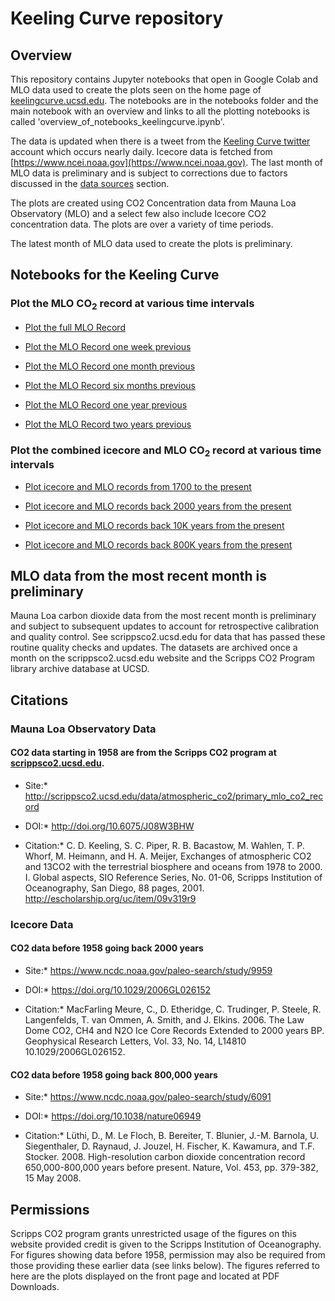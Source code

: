 # Keeling Curve repository

## Overview

This repository contains Jupyter notebooks that open in Google Colab and MLO data used to create the plots seen on the home page of [keelingcurve.ucsd.edu](keelingcurve.ucsd.edu). The notebooks are in the notebooks folder and the main notebook with an overview and links to all the plotting notebooks is called 'overview_of_notebooks_keelingcurve.ipynb'.

The data is updated when there is a tweet from the [Keeling Curve twitter](https://twitter.com/Keeling_curve) account which occurs nearly daily. Icecore data is fetched from [https://www.ncei.noaa.gov](https://www.ncei.noaa.gov). The last month of MLO data is preliminary and is subject to corrections due to factors discussed in the [data sources](#Data-Sources) section.

The plots are created using CO2 Concentration data from Mauna Loa Observatory (MLO) and a select few also include Icecore CO2 concentration data. The plots are over a variety of time periods.

The latest month of MLO data used to create the plots is preliminary.

## Notebooks for the Keeling Curve

### Plot the MLO CO<sub>2</sub> record at various time intervals

- [Plot the full MLO Record](https://colab.research.google.com/github/sio-co2o2/keelingcurve_notebooks/blob/main/notebooks)

- [Plot the MLO Record one week previous](https://colab.research.google.com/github/sio-co2o2/keelingcurve_notebooks/blob/main/notebooks/plot_mlo_one_week_keelingcurve.ipynb)

- [Plot the MLO Record one month previous](https://colab.research.google.com/github/sio-co2o2/keelingcurve_notebooks/blob/main/notebooks/plot_mlo_one_month_keelingcurve.ipynb)

- [Plot the MLO Record six months previous](https://colab.research.google.com/github/sio-co2o2/keelingcurve_notebooks/blob/main/notebooks/plot_mlo_six_months_keelingcurve.ipynb)

- [Plot the MLO Record one year previous](https://colab.research.google.com/github/sio-co2o2/keelingcurve_notebooks/blob/main/notebooks/plot_mlo_one_year_keelingcurve.ipynb)

- [Plot the MLO Record two years previous](https://colab.research.google.com/github/sio-co2o2/keelingcurve_notebooks/blob/main/notebooks/plot_mlo_two_years_keelingcurve.ipynb)

### Plot the combined icecore and MLO CO<sub>2</sub> record at various time intervals

- [Plot icecore and MLO records from 1700 to the present](https://colab.research.google.com/github/sio-co2o2/keelingcurve_notebooks/blob/main/notebooks/plot_icecore_start_1700_ce_keelingcurve.ipynb)

- [Plot icecore and MLO records back 2000 years from the present](https://colab.research.google.com/github/sio-co2o2/keelingcurve_notebooks/blob/main/notebooks/plot_icecore_back_2K_ce_keelingcurve.ipynb)

- [Plot icecore and MLO records back 10K years from the present](https://colab.research.google.com/github/sio-co2o2/keelingcurve_notebooks/blob/main/notebooks/plot_icecore_back_10K_keelingcurve.ipynb)

- [Plot icecore and MLO records back 800K years from the present](https://colab.research.google.com/github/sio-co2o2/keelingcurve_notebooks/blob/main/notebooks/plot_icecore_back_800K_keelingcurve.ipynb)

## MLO data from the most recent month is preliminary

Mauna Loa carbon dioxide data from the most recent month is preliminary and subject to subsequent updates to account for retrospective calibration and quality control. See scrippsco2.ucsd.edu for data that has passed these routine quality checks and updates. The datasets are archived once a month on the scrippsco2.ucsd.edu website and the Scripps CO2 Program library archive database at UCSD.

## Citations

### Mauna Loa Observatory Data

#### CO2 data starting in 1958 are from the Scripps CO2 program at [scrippsco2.ucsd.edu](scrippsco2.ucsd.edu).

* Site:* http://scrippsco2.ucsd.edu/data/atmospheric_co2/primary_mlo_co2_record

* DOI:* http://doi.org/10.6075/J08W3BHW

* Citation:* C. D. Keeling, S. C. Piper, R. B. Bacastow, M. Wahlen, T. P. Whorf, M. Heimann, and H. A. Meijer, Exchanges of atmospheric CO2 and 13CO2 with the terrestrial biosphere and oceans from 1978 to 2000. I. Global aspects, SIO Reference Series, No. 01-06, Scripps Institution of Oceanography, San Diego, 88 pages, 2001. http://escholarship.org/uc/item/09v319r9


### Icecore Data

#### CO2 data before 1958 going back 2000 years

* Site:* https://www.ncdc.noaa.gov/paleo-search/study/9959

* DOI:* https://doi.org/10.1029/2006GL026152

* Citation:* MacFarling Meure, C., D. Etheridge, C. Trudinger, P. Steele, R. Langenfelds, T. van Ommen, A. Smith, and J. Elkins. 2006. The Law Dome CO2, CH4 and N2O Ice Core Records Extended to 2000 years BP. Geophysical Research Letters, Vol. 33, No. 14, L14810 10.1029/2006GL026152.


#### CO2 data before 1958 going back 800,000 years

* Site:* https://www.ncdc.noaa.gov/paleo-search/study/6091

* DOI:* https://doi.org/10.1038/nature06949

* Citation:* Lüthi, D., M. Le Floch, B. Bereiter, T. Blunier, J.-M. Barnola, U. Siegenthaler, D. Raynaud, J. Jouzel, H. Fischer, K. Kawamura, and T.F. Stocker. 2008. High-resolution carbon dioxide concentration record 650,000-800,000 years before present. Nature, Vol. 453, pp. 379-382, 15 May 2008.

## Permissions

Scripps CO2 program grants unrestricted usage of the figures on this website provided credit is given to the Scripps Institution of Oceanography. For figures showing data before 1958, permission may also be required from those providing these earlier data (see links below). The figures referred to here are the plots displayed on the front page and located at PDF Downloads.

